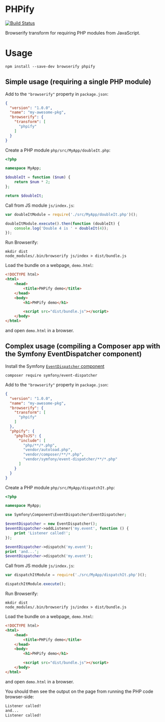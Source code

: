 PHPify
=======

[![Build Status](https://secure.travis-ci.org/uniter/phpify.png?branch=master)](http://travis-ci.org/uniter/phpify)

Browserify transform for requiring PHP modules from JavaScript.

Usage
=====

```shell
npm install --save-dev browserify phpify
```

Simple usage (requiring a single PHP module)
--------------------------------------------

Add to the `"browserify"` property in `package.json`:
```json
{
  "version": "1.0.0",
  "name": "my-awesome-pkg",
  "browserify": {
    "transform": [
      "phpify"
    ]
  }
}
```

Create a PHP module `php/src/MyApp/doubleIt.php`:
```php
<?php

namespace MyApp;

$doubleIt = function ($num) {
    return $num * 2;
};

return $doubleIt; 
```

Call from JS module `js/index.js`:
```javascript
var doubleItModule = require('./src/MyApp/doubleIt.php')();

doubleItModule.execute().then(function (doubleIt) {
    console.log('Double 4 is ' + doubleIt(4));
});
```

Run Browserify:
```shell
mkdir dist
node_modules/.bin/browserify js/index > dist/bundle.js
```

Load the bundle on a webpage, `demo.html`:
```html
<!DOCTYPE html>
<html>
    <head>
        <title>PHPify demo</title>
    </head>
    <body>
        <h1>PHPify demo</h1>

        <script src="dist/bundle.js"></script>
    </body>
</html>
```

and open `demo.html` in a browser.

Complex usage (compiling a Composer app with the Symfony EventDispatcher component)
-----------------------------------------------------------------------------------

Install the Symfony [`EventDispatcher` component](http://symfony.com/doc/current/components/event_dispatcher.html)
```shell
composer require symfony/event-dispatcher
```

Add to the `"browserify"` property in `package.json`:
```json
{
  "version": "1.0.0",
  "name": "my-awesome-pkg",
  "browserify": {
    "transform": [
      "phpify"
    ]
  },
  "phpify": {
    "phpToJS": {
      "include": [
        "php/**/*.php",
        "vendor/autoload.php",
        "vendor/composer/**/*.php",
        "vendor/symfony/event-dispatcher/**/*.php"
      ]
    }
  }
}
```

Create a PHP module `php/src/MyApp/dispatchIt.php`:
```php
<?php

namespace MyApp;

use Symfony\Component\EventDispatcher\EventDispatcher;

$eventDispatcher = new EventDispatcher();
$eventDispatcher->addListener('my.event', function () {
    print 'Listener called!';
});

$eventDispatcher->dispatch('my.event');
print 'and...';
$eventDispatcher->dispatch('my.event');
```

Call from JS module `js/index.js`:
```javascript
var dispatchItModule = require('./src/MyApp/dispatchIt.php')();

dispatchItModule.execute();
```

Run Browserify:
```shell
mkdir dist
node_modules/.bin/browserify js/index > dist/bundle.js
```

Load the bundle on a webpage, `demo.html`:
```html
<!DOCTYPE html>
<html>
    <head>
        <title>PHPify demo</title>
    </head>
    <body>
        <h1>PHPify demo</h1>

        <script src="dist/bundle.js"></script>
    </body>
</html>
```

and open `demo.html` in a browser.

You should then see the output on the page from running the PHP code browser-side:

```html
Listener called!
and...
Listener called!
```
